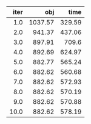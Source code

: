 |   iter |       obj |     time |
| ------:| ---------:| --------:|
|  $1.0$ | $1037.57$ | $329.59$ |
|  $2.0$ |  $941.37$ | $437.06$ |
|  $3.0$ |  $897.91$ |  $709.6$ |
|  $4.0$ |  $892.69$ | $624.97$ |
|  $5.0$ |  $882.77$ | $565.24$ |
|  $6.0$ |  $882.62$ | $560.68$ |
|  $7.0$ |  $882.62$ | $572.93$ |
|  $8.0$ |  $882.62$ | $570.19$ |
|  $9.0$ |  $882.62$ | $570.88$ |
| $10.0$ |  $882.62$ | $578.19$ |

